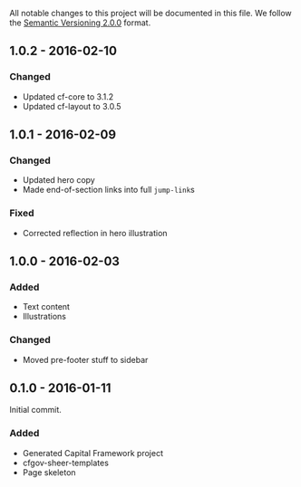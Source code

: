 All notable changes to this project will be documented in this file.
We follow the [Semantic Versioning 2.0.0](http://semver.org/) format.


## 1.0.2 - 2016-02-10

### Changed
- Updated cf-core to 3.1.2
- Updated cf-layout to 3.0.5


## 1.0.1 - 2016-02-09

### Changed
- Updated hero copy
- Made end-of-section links into full `jump-link`s

### Fixed
- Corrected reflection in hero illustration


## 1.0.0 - 2016-02-03

### Added
- Text content
- Illustrations

### Changed
- Moved pre-footer stuff to sidebar


## 0.1.0 - 2016-01-11

Initial commit.

### Added
- Generated Capital Framework project
- cfgov-sheer-templates
- Page skeleton
